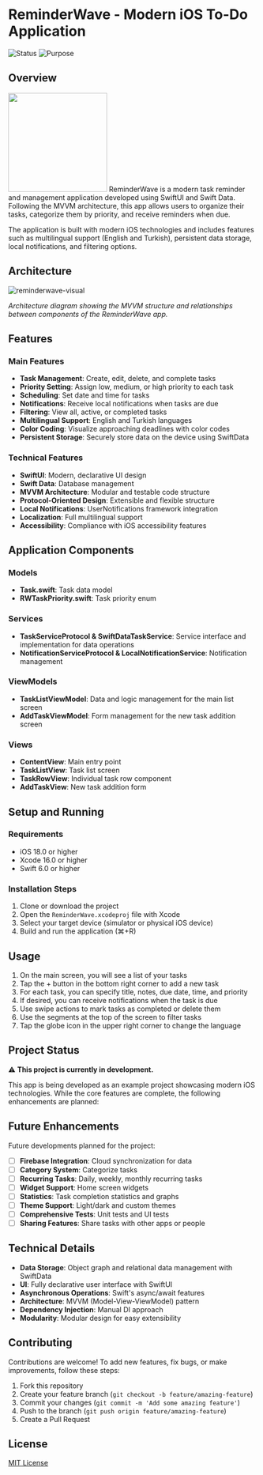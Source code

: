 # ReminderWave - Modern iOS To-Do Application

![Status](https://img.shields.io/badge/Status-Development-yellow)
![Purpose](https://img.shields.io/badge/Purpose-Educational-blue)

## Overview
<img src="https://github.com/user-attachments/assets/c0e53aa0-ecd2-4964-8495-10b5a14ce615" width="200"/>
ReminderWave is a modern task reminder and management application developed using SwiftUI and Swift Data. Following the MVVM architecture, this app allows users to organize their tasks, categorize them by priority, and receive reminders when due.

The application is built with modern iOS technologies and includes features such as multilingual support (English and Turkish), persistent data storage, local notifications, and filtering options.

## Architecture

![reminderwave-visual](https://github.com/user-attachments/assets/92e7ad83-80a4-4fcf-94d7-9f2f6ecae207)

*Architecture diagram showing the MVVM structure and relationships between components of the ReminderWave app.*

## Features

### Main Features
- **Task Management**: Create, edit, delete, and complete tasks
- **Priority Setting**: Assign low, medium, or high priority to each task
- **Scheduling**: Set date and time for tasks
- **Notifications**: Receive local notifications when tasks are due
- **Filtering**: View all, active, or completed tasks
- **Multilingual Support**: English and Turkish languages
- **Color Coding**: Visualize approaching deadlines with color codes
- **Persistent Storage**: Securely store data on the device using SwiftData

### Technical Features
- **SwiftUI**: Modern, declarative UI design
- **Swift Data**: Database management
- **MVVM Architecture**: Modular and testable code structure
- **Protocol-Oriented Design**: Extensible and flexible structure
- **Local Notifications**: UserNotifications framework integration
- **Localization**: Full multilingual support
- **Accessibility**: Compliance with iOS accessibility features

## Application Components

### Models
- **Task.swift**: Task data model
- **RWTaskPriority.swift**: Task priority enum

### Services
- **TaskServiceProtocol & SwiftDataTaskService**: Service interface and implementation for data operations
- **NotificationServiceProtocol & LocalNotificationService**: Notification management

### ViewModels
- **TaskListViewModel**: Data and logic management for the main list screen
- **AddTaskViewModel**: Form management for the new task addition screen

### Views
- **ContentView**: Main entry point
- **TaskListView**: Task list screen
- **TaskRowView**: Individual task row component
- **AddTaskView**: New task addition form

## Setup and Running

### Requirements
- iOS 18.0 or higher
- Xcode 16.0 or higher
- Swift 6.0 or higher

### Installation Steps
1. Clone or download the project
2. Open the `ReminderWave.xcodeproj` file with Xcode
3. Select your target device (simulator or physical iOS device)
4. Build and run the application (⌘+R)

## Usage

1. On the main screen, you will see a list of your tasks
2. Tap the + button in the bottom right corner to add a new task
3. For each task, you can specify title, notes, due date, time, and priority
4. If desired, you can receive notifications when the task is due
5. Use swipe actions to mark tasks as completed or delete them
6. Use the segments at the top of the screen to filter tasks
7. Tap the globe icon in the upper right corner to change the language

## Project Status

⚠️ **This project is currently in development.**

This app is being developed as an example project showcasing modern iOS technologies. While the core features are complete, the following enhancements are planned:

## Future Enhancements

Future developments planned for the project:

- [ ] **Firebase Integration**: Cloud synchronization for data
- [ ] **Category System**: Categorize tasks
- [ ] **Recurring Tasks**: Daily, weekly, monthly recurring tasks
- [ ] **Widget Support**: Home screen widgets
- [ ] **Statistics**: Task completion statistics and graphs
- [ ] **Theme Support**: Light/dark and custom themes
- [ ] **Comprehensive Tests**: Unit tests and UI tests
- [ ] **Sharing Features**: Share tasks with other apps or people

## Technical Details

- **Data Storage**: Object graph and relational data management with SwiftData
- **UI**: Fully declarative user interface with SwiftUI
- **Asynchronous Operations**: Swift's async/await features
- **Architecture**: MVVM (Model-View-ViewModel) pattern
- **Dependency Injection**: Manual DI approach
- **Modularity**: Modular design for easy extensibility

## Contributing

Contributions are welcome! To add new features, fix bugs, or make improvements, follow these steps:

1. Fork this repository
2. Create your feature branch (`git checkout -b feature/amazing-feature`)
3. Commit your changes (`git commit -m 'Add some amazing feature'`)
4. Push to the branch (`git push origin feature/amazing-feature`)
5. Create a Pull Request

## License

[MIT License](LICENSE)
